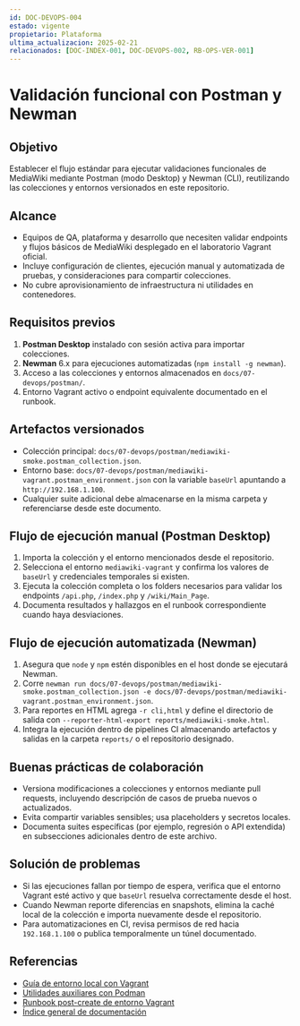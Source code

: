 ```yaml
---
id: DOC-DEVOPS-004
estado: vigente
propietario: Plataforma
ultima_actualizacion: 2025-02-21
relacionados: [DOC-INDEX-001, DOC-DEVOPS-002, RB-OPS-VER-001]
---
```

# Validación funcional con Postman y Newman

## Objetivo
Establecer el flujo estándar para ejecutar validaciones funcionales de MediaWiki
mediante Postman (modo Desktop) y Newman (CLI), reutilizando las colecciones y
entornos versionados en este repositorio.

## Alcance
- Equipos de QA, plataforma y desarrollo que necesiten validar endpoints y
  flujos básicos de MediaWiki desplegado en el laboratorio Vagrant oficial.
- Incluye configuración de clientes, ejecución manual y automatizada de pruebas,
  y consideraciones para compartir colecciones.
- No cubre aprovisionamiento de infraestructura ni utilidades en contenedores.

## Requisitos previos
1. **Postman Desktop** instalado con sesión activa para importar colecciones.
2. **Newman** 6.x para ejecuciones automatizadas (`npm install -g newman`).
3. Acceso a las colecciones y entornos almacenados en `docs/07-devops/postman/`.
4. Entorno Vagrant activo o endpoint equivalente documentado en el runbook.

## Artefactos versionados
- Colección principal: `docs/07-devops/postman/mediawiki-smoke.postman_collection.json`.
- Entorno base: `docs/07-devops/postman/mediawiki-vagrant.postman_environment.json` con la variable `baseUrl` apuntando a `http://192.168.1.100`.
- Cualquier suite adicional debe almacenarse en la misma carpeta y referenciarse
  desde este documento.

## Flujo de ejecución manual (Postman Desktop)
1. Importa la colección y el entorno mencionados desde el repositorio.
2. Selecciona el entorno `mediawiki-vagrant` y confirma los valores de `baseUrl`
   y credenciales temporales si existen.
3. Ejecuta la colección completa o los folders necesarios para validar los
   endpoints `/api.php`, `/index.php` y `/wiki/Main_Page`.
4. Documenta resultados y hallazgos en el runbook correspondiente cuando haya
   desviaciones.

## Flujo de ejecución automatizada (Newman)
1. Asegura que `node` y `npm` estén disponibles en el host donde se ejecutará
   Newman.
2. Corre `newman run docs/07-devops/postman/mediawiki-smoke.postman_collection.json -e docs/07-devops/postman/mediawiki-vagrant.postman_environment.json`.
3. Para reportes en HTML agrega `-r cli,html` y define el directorio de salida
   con `--reporter-html-export reports/mediawiki-smoke.html`.
4. Integra la ejecución dentro de pipelines CI almacenando artefactos y salidas
   en la carpeta `reports/` o el repositorio designado.

## Buenas prácticas de colaboración
- Versiona modificaciones a colecciones y entornos mediante pull requests,
  incluyendo descripción de casos de prueba nuevos o actualizados.
- Evita compartir variables sensibles; usa placeholders y secretos locales.
- Documenta suites específicas (por ejemplo, regresión o API extendida) en
  subsecciones adicionales dentro de este archivo.

## Solución de problemas
- Si las ejecuciones fallan por tiempo de espera, verifica que el entorno
  Vagrant esté activo y que `baseUrl` resuelva correctamente desde el host.
- Cuando Newman reporte diferencias en snapshots, elimina la caché local de la
  colección e importa nuevamente desde el repositorio.
- Para automatizaciones en CI, revisa permisos de red hacia `192.168.1.100` o
  publica temporalmente un túnel documentado.

## Referencias
- [Guía de entorno local con Vagrant](entorno_vagrant.md)
- [Utilidades auxiliares con Podman](podman_utilidades_auxiliares.md)
- [Runbook post-create de entorno Vagrant](runbooks/post-create.md)
- [Índice general de documentación](../README.md)
